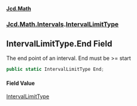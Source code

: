 #### [Jcd.Math](index.md 'index')
### [Jcd.Math.Intervals](Jcd.Math.Intervals.md 'Jcd.Math.Intervals').[IntervalLimitType](Jcd.Math.Intervals.IntervalLimitType.md 'Jcd.Math.Intervals.IntervalLimitType')

## IntervalLimitType.End Field

The end point of an interval. End must be >= start

```csharp
public static IntervalLimitType End;
```

#### Field Value
[IntervalLimitType](Jcd.Math.Intervals.IntervalLimitType.md 'Jcd.Math.Intervals.IntervalLimitType')